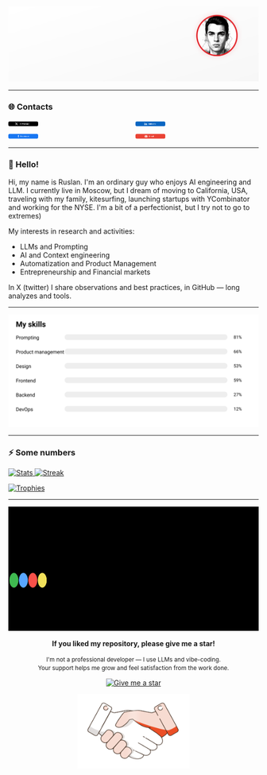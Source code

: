 <!-- Верхний баннер -->
<p align="center">
  <img src="https://raw.githubusercontent.com/ChemObyazan/ChemObyazan/main/assets/header.svg" alt="ChemObyazan — Product Owner" />
</p>

---
### 🌐 Contacts
<div style="display:flex; justify-content:space-between; flex-wrap:wrap; gap:8px;">
  <a href="https://x.com/ChemObyazan?s=09" style="flex:1 1 24%; min-width:200px;">
    <img src="https://raw.githubusercontent.com/ChemObyazan/ChemObyazan/main/assets/btn-x.svg"
         alt="X (Twitter)" style="width:24%; height:auto;">
  </a>
  <a href="https://www.linkedin.com/in/ruslan-beskorovayniy-9228a7384" style="flex:1 1 24%; min-width:200px;">
    <img src="https://raw.githubusercontent.com/ChemObyazan/ChemObyazan/main/assets/btn-linkedin.svg"
         alt="LinkedIn" style="width:24%; height:auto;">
  </a>
  <a href="https://www.facebook.com/share/1GEt8oeTia/" style="flex:1 1 24%; min-width:200px;">
    <img src="https://raw.githubusercontent.com/ChemObyazan/ChemObyazan/main/assets/btn-facebook.svg"
         alt="Facebook" style="width:24%; height:auto;">
  </a>
  <a href="mailto:your.name@gmail.com" style="flex:1 1 24%; min-width:200px;">
    <img src="https://raw.githubusercontent.com/ChemObyazan/ChemObyazan/main/assets/btn-gmail.svg"
         alt="Gmail" style="width:24%; height:auto;">
  </a>
</div>

---
### 👋 Hello!
Hi, my name is Ruslan. I'm an ordinary guy who enjoys AI engineering and LLM. I currently live in Moscow, but I dream of moving to California, USA, traveling with my family, kitesurfing, launching startups with YCombinator and working for the NYSE. I'm a bit of a perfectionist, but I try not to go to extremes)

My interests in research and activities:
- LLMs and Prompting
- AI and Context engineering
- Automatization and Product Management
- Entrepreneurship and Financial markets

In X (twitter) I share observations and best practices, in GitHub — long analyzes and tools.


---
![Навыки](https://raw.githubusercontent.com/ChemObyazan/ChemObyazan/main/assets/skills-bars.svg)


---
### ⚡ Some numbers

<p align="left">
  <a href="https://github-readme-stats.vercel.app/api?username=ChemObyazan&show_icons=true&hide_title=true&include_all_commits=true&count_private=true&title_color=000000&text_color=333333&icon_color=E63946&bg_color=ffffff&border_color=DDDDDD">
    <img src="https://github-readme-stats.vercel.app/api?username=ChemObyazan&show_icons=true&hide_title=true&include_all_commits=true&count_private=true&title_color=000000&text_color=333333&icon_color=E63946&bg_color=ffffff&border_color=DDDDDD" height="150" alt="Stats"/>
  </a>
  <a href="https://streak-stats.demolab.com?user=ChemObyazan&ring=E63946&fire=E63946&currStreakNum=000000&sideNums=333333&currStreakLabel=000000&sideLabels=555555&dates=777777&border=DDDDDD&background=FFFFFF">
    <img src="https://streak-stats.demolab.com?user=ChemObyazan&ring=E63946&fire=E63946&currStreakNum=000000&sideNums=333333&currStreakLabel=000000&sideLabels=555555&dates=777777&border=DDDDDD&background=FFFFFF" height="150" alt="Streak"/>
  </a>
</p>

<p align="left">
  <a href="https://github-profile-trophy.vercel.app/?username=ChemObyazan&no-bg=true&no-frame=true&margin-w=8&margin-h=8&column=-1">
    <img src="https://github-profile-trophy.vercel.app/?username=ChemObyazan&no-bg=true&no-frame=true&margin-w=8&margin-h=8&column=-1" alt="Trophies"/>
  </a>
</p>


---
<p align="left">
  <img src="./assets/github-star-extended.svg" height="250" width="100%" style="display:inline-block;"/>
</p>

<p align="center"><b>If you liked my repository, please give me a star!</b></p>
<p align="center">
  <small>I'm not a professional developer — I use LLMs and vibe-coding.<br/>
  Your support helps me grow and feel satisfaction from the work done.</small>
</p>



<p align="center">
  <a href="https://github.com/ChemObyazan/ChemObyazan/">
    <img src="https://img.shields.io/badge/⭐%20Give%20a%20star-e63946?style=flat-square&logo=github&logoColor=white" alt="Give me a star"/>
  </a>
</p>

<p align="center">
  <img src="./assets/handshake-shake-blend-strong.svg" height="150" width="45%" style="display:inline-block;"/>
</p>
